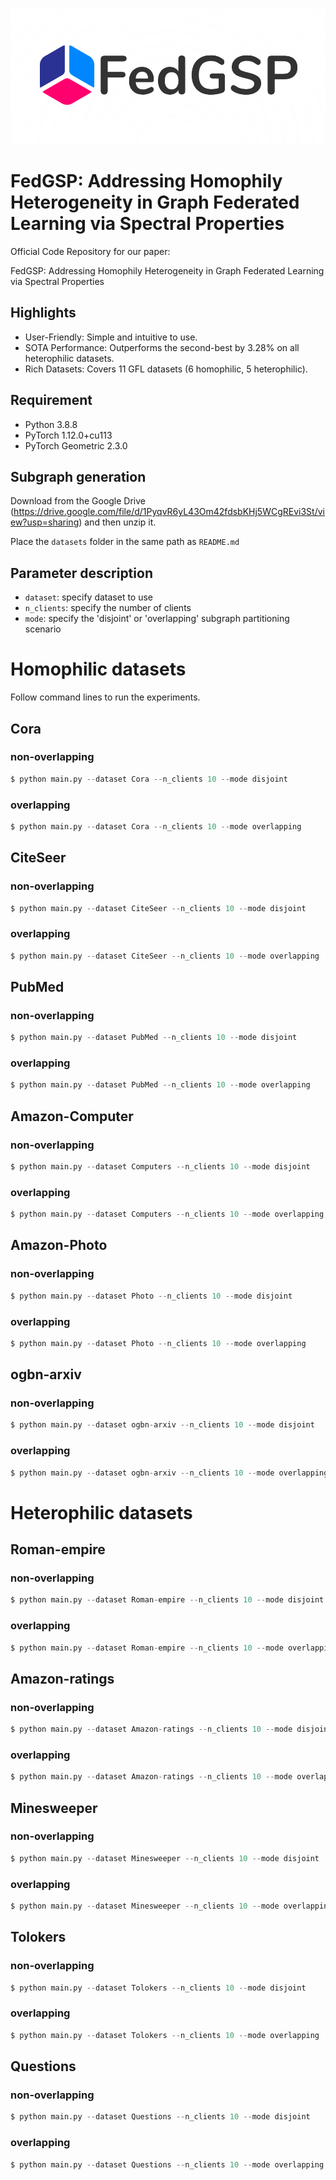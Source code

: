 ![FedGSP Logo](FedGSP_logo.png)

# FedGSP: Addressing Homophily Heterogeneity in Graph Federated Learning via Spectral Properties

Official Code Repository for our paper:

FedGSP: Addressing Homophily Heterogeneity in Graph Federated Learning via Spectral Properties


## Highlights
- User-Friendly: Simple and intuitive to use.
- SOTA Performance: Outperforms the second-best by 3.28% on all heterophilic datasets.
- Rich Datasets: Covers 11 GFL datasets (6 homophilic, 5 heterophilic).

## Requirement
- Python 3.8.8
- PyTorch 1.12.0+cu113
- PyTorch Geometric 2.3.0

## Subgraph generation
Download from the Google Drive (https://drive.google.com/file/d/1PyqvR6yL43Om42fdsbKHj5WCgREvi3St/view?usp=sharing) and then unzip it.

Place the `datasets` folder in the same path as `README.md`


## Parameter description


- `dataset`: specify dataset to use
- `n_clients`: specify the number of clients
- `mode`: specify the 'disjoint' or 'overlapping' subgraph partitioning scenario
 

# Homophilic datasets
Follow command lines to run the experiments.
## Cora
### non-overlapping
```Python
$ python main.py --dataset Cora --n_clients 10 --mode disjoint
```
### overlapping
```Python
$ python main.py --dataset Cora --n_clients 10 --mode overlapping
```


## CiteSeer
### non-overlapping
```Python
$ python main.py --dataset CiteSeer --n_clients 10 --mode disjoint
```
### overlapping
```Python
$ python main.py --dataset CiteSeer --n_clients 10 --mode overlapping
```


## PubMed
### non-overlapping
```Python
$ python main.py --dataset PubMed --n_clients 10 --mode disjoint
```
### overlapping
```Python
$ python main.py --dataset PubMed --n_clients 10 --mode overlapping
```


## Amazon-Computer
### non-overlapping
```Python
$ python main.py --dataset Computers --n_clients 10 --mode disjoint
```
### overlapping
```Python
$ python main.py --dataset Computers --n_clients 10 --mode overlapping
```


## Amazon-Photo
### non-overlapping
```Python
$ python main.py --dataset Photo --n_clients 10 --mode disjoint
```
### overlapping
```Python
$ python main.py --dataset Photo --n_clients 10 --mode overlapping
```


## ogbn-arxiv
### non-overlapping
```Python
$ python main.py --dataset ogbn-arxiv --n_clients 10 --mode disjoint
```
### overlapping
```Python
$ python main.py --dataset ogbn-arxiv --n_clients 10 --mode overlapping
```


# Heterophilic datasets

## Roman-empire
### non-overlapping
```Python
$ python main.py --dataset Roman-empire --n_clients 10 --mode disjoint
```
### overlapping
```Python
$ python main.py --dataset Roman-empire --n_clients 10 --mode overlapping
```


## Amazon-ratings
### non-overlapping
```Python
$ python main.py --dataset Amazon-ratings --n_clients 10 --mode disjoint
```
### overlapping
```Python
$ python main.py --dataset Amazon-ratings --n_clients 10 --mode overlapping
```


## Minesweeper
### non-overlapping
```Python
$ python main.py --dataset Minesweeper --n_clients 10 --mode disjoint
```
### overlapping
```Python
$ python main.py --dataset Minesweeper --n_clients 10 --mode overlapping
```


## Tolokers
### non-overlapping
```Python
$ python main.py --dataset Tolokers --n_clients 10 --mode disjoint
```
### overlapping
```Python
$ python main.py --dataset Tolokers --n_clients 10 --mode overlapping
```


## Questions
### non-overlapping
```Python
$ python main.py --dataset Questions --n_clients 10 --mode disjoint
```
### overlapping
```Python
$ python main.py --dataset Questions --n_clients 10 --mode overlapping
```
